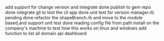 add support for change version and integrate done
publish to gem repo done
integrate gli to test the cli app done
unit test for version manager.rb pending done
refactor the shapeBranch.rb and move to the module based,and support unit test done
reading config file from path
install on the company's machine to test how this works on linux and windows
add function to list all domain api dashboard


